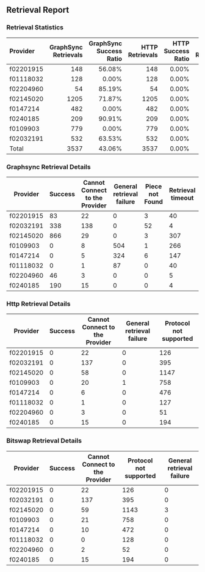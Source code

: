 ## Retrieval Report
### Retrieval Statistics
| Provider  | GraphSync Retrievals | GraphSync Success Ratio | HTTP Retrievals | HTTP Success Ratio | Bitswap Retrievals | Bitswap Success Ratio |
| :-------- | -------------------: | ----------------------: | --------------: | -----------------: | -----------------: | --------------------: |
| f02201915 |                  148 |                  56.08% |             148 |              0.00% |                148 |                 0.00% |
| f01118032 |                  128 |                   0.00% |             128 |              0.00% |                128 |                 0.00% |
| f02204960 |                   54 |                  85.19% |              54 |              0.00% |                 54 |                 0.00% |
| f02145020 |                 1205 |                  71.87% |            1205 |              0.00% |               1205 |                 0.00% |
| f0147214  |                  482 |                   0.00% |             482 |              0.00% |                482 |                 0.00% |
| f0240185  |                  209 |                  90.91% |             209 |              0.00% |                209 |                 0.00% |
| f0109903  |                  779 |                   0.00% |             779 |              0.00% |                779 |                 0.00% |
| f02032191 |                  532 |                  63.53% |             532 |              0.00% |                532 |                 0.00% |
| Total     |                 3537 |                  43.06% |            3537 |              0.00% |               3537 |                 0.00% |

### Graphsync Retrieval Details
| Provider  | Success | Cannot Connect to the Provider | General retrieval failure | Piece not Found | Retrieval timeout |
| --------- | ------- | ------------------------------ | ------------------------- | --------------- | ----------------- |
| f02201915 | 83      | 22                             | 0                         | 3               | 40                |
| f02032191 | 338     | 138                            | 0                         | 52              | 4                 |
| f02145020 | 866     | 29                             | 0                         | 3               | 307               |
| f0109903  | 0       | 8                              | 504                       | 1               | 266               |
| f0147214  | 0       | 5                              | 324                       | 6               | 147               |
| f01118032 | 0       | 1                              | 87                        | 0               | 40                |
| f02204960 | 46      | 3                              | 0                         | 0               | 5                 |
| f0240185  | 190     | 15                             | 0                         | 0               | 4                 |

### Http Retrieval Details
| Provider  | Success | Cannot Connect to the Provider | General retrieval failure | Protocol not supported |
| --------- | ------- | ------------------------------ | ------------------------- | ---------------------- |
| f02201915 | 0       | 22                             | 0                         | 126                    |
| f02032191 | 0       | 137                            | 0                         | 395                    |
| f02145020 | 0       | 58                             | 0                         | 1147                   |
| f0109903  | 0       | 20                             | 1                         | 758                    |
| f0147214  | 0       | 6                              | 0                         | 476                    |
| f01118032 | 0       | 1                              | 0                         | 127                    |
| f02204960 | 0       | 3                              | 0                         | 51                     |
| f0240185  | 0       | 15                             | 0                         | 194                    |

### Bitswap Retrieval Details
| Provider  | Success | Cannot Connect to the Provider | Protocol not supported | General retrieval failure |
| --------- | ------- | ------------------------------ | ---------------------- | ------------------------- |
| f02201915 | 0       | 22                             | 126                    | 0                         |
| f02032191 | 0       | 137                            | 395                    | 0                         |
| f02145020 | 0       | 59                             | 1143                   | 3                         |
| f0109903  | 0       | 21                             | 758                    | 0                         |
| f0147214  | 0       | 10                             | 472                    | 0                         |
| f01118032 | 0       | 0                              | 128                    | 0                         |
| f02204960 | 0       | 2                              | 52                     | 0                         |
| f0240185  | 0       | 15                             | 194                    | 0                         |
